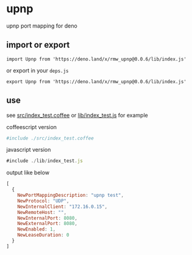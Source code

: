 # upnp

upnp port mapping for deno

## import or export

```
import Upnp from 'https://deno.land/x/rmw_upnp@0.0.6/lib/index.js'
```

or export in your `deps.js`

```
export Upnp from 'https://deno.land/x/rmw_upnp@0.0.6/lib/index.js'
```

## use

see [src/index_test.coffee](./src/index_test.coffee) or [lib/index_test.js](./lib/index_test.js)  for example

coffeescript version

```coffee
#include ./src/index_test.coffee
```


javascript version

```javascript
#include ./lib/index_test.js
```

output like below

```javascript
[
  {
    NewPortMappingDescription: "upnp test",
    NewProtocol: "UDP",
    NewInternalClient: "172.16.0.15",
    NewRemoteHost: "",
    NewInternalPort: 8080,
    NewExternalPort: 8080,
    NewEnabled: 1,
    NewLeaseDuration: 0
  }
]
```
